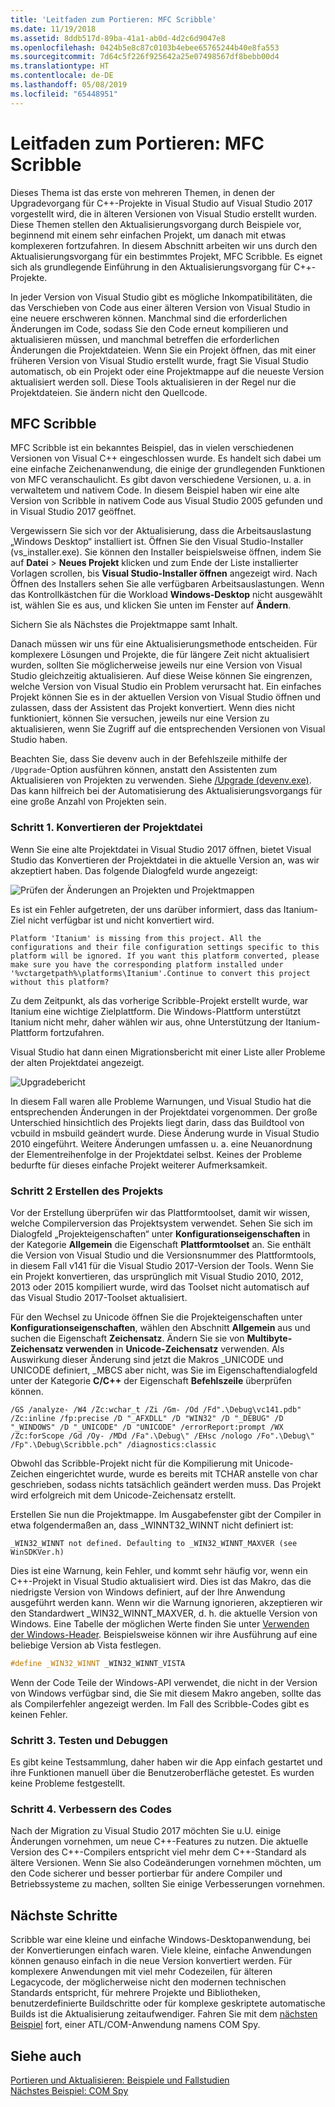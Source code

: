```yaml
---
title: 'Leitfaden zum Portieren: MFC Scribble'
ms.date: 11/19/2018
ms.assetid: 8ddb517d-89ba-41a1-ab0d-4d2c6d9047e8
ms.openlocfilehash: 0424b5e8c87c0103b4ebee65765244b40e8fa553
ms.sourcegitcommit: 7d64c5f226f925642a25e07498567df8bebb00d4
ms.translationtype: HT
ms.contentlocale: de-DE
ms.lasthandoff: 05/08/2019
ms.locfileid: "65448951"
---
```

# <a name="porting-guide-mfc-scribble"></a>Leitfaden zum Portieren: MFC Scribble

Dieses Thema ist das erste von mehreren Themen, in denen der Upgradevorgang für C++-Projekte in Visual Studio auf Visual Studio 2017 vorgestellt wird, die in älteren Versionen von Visual Studio erstellt wurden. Diese Themen stellen den Aktualisierungsvorgang durch Beispiele vor, beginnend mit einem sehr einfachen Projekt, um danach mit etwas komplexeren fortzufahren. In diesem Abschnitt arbeiten wir uns durch den Aktualisierungsvorgang für ein bestimmtes Projekt, MFC Scribble. Es eignet sich als grundlegende Einführung in den Aktualisierungsvorgang für C++-Projekte.

In jeder Version von Visual Studio gibt es mögliche Inkompatibilitäten, die das Verschieben von Code aus einer älteren Version von Visual Studio in eine neuere erschweren können. Manchmal sind die erforderlichen Änderungen im Code, sodass Sie den Code erneut kompilieren und aktualisieren müssen, und manchmal betreffen die erforderlichen Änderungen die Projektdateien. Wenn Sie ein Projekt öffnen, das mit einer früheren Version von Visual Studio erstellt wurde, fragt Sie Visual Studio automatisch, ob ein Projekt oder eine Projektmappe auf die neueste Version aktualisiert werden soll. Diese Tools aktualisieren in der Regel nur die Projektdateien. Sie ändern nicht den Quellcode.

## <a name="mfc-scribble"></a>MFC Scribble

MFC Scribble ist ein bekanntes Beispiel, das in vielen verschiedenen Versionen von Visual C++ eingeschlossen wurde. Es handelt sich dabei um eine einfache Zeichenanwendung, die einige der grundlegenden Funktionen von MFC veranschaulicht. Es gibt davon verschiedene Versionen, u. a. in verwaltetem und nativem Code. In diesem Beispiel haben wir eine alte Version von Scribble in nativem Code aus Visual Studio 2005 gefunden und in Visual Studio 2017 geöffnet.

Vergewissern Sie sich vor der Aktualisierung, dass die Arbeitsauslastung „Windows Desktop“ installiert ist. Öffnen Sie den Visual Studio-Installer (vs_installer.exe). Sie können den Installer beispielsweise öffnen, indem Sie auf **Datei** > **Neues Projekt** klicken und zum Ende der Liste installierter Vorlagen scrollen, bis **Visual Studio-Installer öffnen** angezeigt wird. Nach Öffnen des Installers sehen Sie alle verfügbaren Arbeitsauslastungen. Wenn das Kontrollkästchen für die Workload **Windows-Desktop** nicht ausgewählt ist, wählen Sie es aus, und klicken Sie unten im Fenster auf **Ändern**.

Sichern Sie als Nächstes die Projektmappe samt Inhalt.

Danach müssen wir uns für eine Aktualisierungsmethode entscheiden. Für komplexere Lösungen und Projekte, die für längere Zeit nicht aktualisiert wurden, sollten Sie möglicherweise jeweils nur eine Version von Visual Studio gleichzeitig aktualisieren. Auf diese Weise können Sie eingrenzen, welche Version von Visual Studio ein Problem verursacht hat. Ein einfaches Projekt können Sie es in der aktuellen Version von Visual Studio öffnen und zulassen, dass der Assistent das Projekt konvertiert. Wenn dies nicht funktioniert, können Sie versuchen, jeweils nur eine Version zu aktualisieren, wenn Sie Zugriff auf die entsprechenden Versionen von Visual Studio haben.

Beachten Sie, dass Sie devenv auch in der Befehlszeile mithilfe der `/Upgrade`-Option ausführen können, anstatt den Assistenten zum Aktualisieren von Projekten zu verwenden. Siehe [/Upgrade (devenv.exe)](/visualstudio/ide/reference/upgrade-devenv-exe). Das kann hilfreich bei der Automatisierung des Aktualisierungsvorgangs für eine große Anzahl von Projekten sein.

### <a name="step-1-converting-the-project-file"></a>Schritt 1. Konvertieren der Projektdatei

Wenn Sie eine alte Projektdatei in Visual Studio 2017 öffnen, bietet Visual Studio das Konvertieren der Projektdatei in die aktuelle Version an, was wir akzeptiert haben. Das folgende Dialogfeld wurde angezeigt:

![Prüfen der Änderungen an Projekten und Projektmappen](../porting/media/scribbleprojectupgrade.PNG "Review Project and Solution Changes")

Es ist ein Fehler aufgetreten, der uns darüber informiert, dass das Itanium-Ziel nicht verfügbar ist und nicht konvertiert wird.

```Output
Platform 'Itanium' is missing from this project. All the configurations and their file configuration settings specific to this platform will be ignored. If you want this platform converted, please make sure you have the corresponding platform installed under '%vctargetpath%\platforms\Itanium'.Continue to convert this project without this platform?
```

Zu dem Zeitpunkt, als das vorherige Scribble-Projekt erstellt wurde, war Itanium eine wichtige Zielplattform. Die Windows-Plattform unterstützt Itanium nicht mehr, daher wählen wir aus, ohne Unterstützung der Itanium-Plattform fortzufahren.

Visual Studio hat dann einen Migrationsbericht mit einer Liste aller Probleme der alten Projektdatei angezeigt.

![Upgradebericht](../porting/media/scribblemigrationreport.PNG "Upgrade Report")

In diesem Fall waren alle Probleme Warnungen, und Visual Studio hat die entsprechenden Änderungen in der Projektdatei vorgenommen. Der große Unterschied hinsichtlich des Projekts liegt darin, dass das Buildtool von vcbuild in msbuild geändert wurde. Diese Änderung wurde in Visual Studio 2010 eingeführt. Weitere Änderungen umfassen u. a. eine Neuanordnung der Elementreihenfolge in der Projektdatei selbst. Keines der Probleme bedurfte für dieses einfache Projekt weiterer Aufmerksamkeit.

### <a name="step-2-getting-it-to-build"></a>Schritt 2 Erstellen des Projekts

Vor der Erstellung überprüfen wir das Plattformtoolset, damit wir wissen, welche Compilerversion das Projektsystem verwendet. Sehen Sie sich im Dialogfeld „Projekteigenschaften“ unter **Konfigurationseigenschaften** in der Kategorie **Allgemein** die Eigenschaft **Plattformtoolset** an. Sie enthält die Version von Visual Studio und die Versionsnummer des Plattformtools, in diesem Fall v141 für die Visual Studio 2017-Version der Tools. Wenn Sie ein Projekt konvertieren, das ursprünglich mit Visual Studio 2010, 2012, 2013 oder 2015 kompiliert wurde, wird das Toolset nicht automatisch auf das Visual Studio 2017-Toolset aktualisiert.

Für den Wechsel zu Unicode öffnen Sie die Projekteigenschaften unter **Konfigurationseigenschaften**, wählen den Abschnitt **Allgemein** aus und suchen die Eigenschaft **Zeichensatz**. Ändern Sie sie von **Multibyte-Zeichensatz verwenden** in **Unicode-Zeichensatz** verwenden. Als Auswirkung dieser Änderung sind jetzt die Makros _UNICODE und UNICODE definiert, _MBCS aber nicht, was Sie im Eigenschaftendialogfeld unter der Kategorie **C/C++** der Eigenschaft **Befehlszeile** überprüfen können.

```Output
/GS /analyze- /W4 /Zc:wchar_t /Zi /Gm- /Od /Fd".\Debug\vc141.pdb" /Zc:inline /fp:precise /D "_AFXDLL" /D "WIN32" /D "_DEBUG" /D "_WINDOWS" /D "_UNICODE" /D "UNICODE" /errorReport:prompt /WX /Zc:forScope /Gd /Oy- /MDd /Fa".\Debug\" /EHsc /nologo /Fo".\Debug\" /Fp".\Debug\Scribble.pch" /diagnostics:classic
```

Obwohl das Scribble-Projekt nicht für die Kompilierung mit Unicode-Zeichen eingerichtet wurde, wurde es bereits mit TCHAR anstelle von char geschrieben, sodass nichts tatsächlich geändert werden muss. Das Projekt wird erfolgreich mit dem Unicode-Zeichensatz erstellt.

Erstellen Sie nun die Projektmappe. Im Ausgabefenster gibt der Compiler in etwa folgendermaßen an, dass _WINNT32_WINNT nicht definiert ist:

```Output
_WIN32_WINNT not defined. Defaulting to _WIN32_WINNT_MAXVER (see WinSDKVer.h)
```

Dies ist eine Warnung, kein Fehler, und kommt sehr häufig vor, wenn ein C++-Projekt in Visual Studio aktualisiert wird. Dies ist das Makro, das die niedrigste Version von Windows definiert, auf der Ihre Anwendung ausgeführt werden kann. Wenn wir die Warnung ignorieren, akzeptieren wir den Standardwert _WIN32_WINNT_MAXVER, d. h. die aktuelle Version von Windows. Eine Tabelle der möglichen Werte finden Sie unter [Verwenden der Windows-Header](/windows/desktop/WinProg/using-the-windows-headers). Beispielsweise können wir ihre Ausführung auf eine beliebige Version ab Vista festlegen.

```cpp
#define _WIN32_WINNT _WIN32_WINNT_VISTA
```

Wenn der Code Teile der Windows-API verwendet, die nicht in der Version von Windows verfügbar sind, die Sie mit diesem Makro angeben, sollte das als Compilerfehler angezeigt werden. Im Fall des Scribble-Codes gibt es keinen Fehler.

### <a name="step-3-testing-and-debugging"></a>Schritt 3. Testen und Debuggen

Es gibt keine Testsammlung, daher haben wir die App einfach gestartet und ihre Funktionen manuell über die Benutzeroberfläche getestet. Es wurden keine Probleme festgestellt.

### <a name="step-4-improve-the-code"></a>Schritt 4. Verbessern des Codes

Nach der Migration zu Visual Studio 2017 möchten Sie u.U. einige Änderungen vornehmen, um neue C++-Features zu nutzen. Die aktuelle Version des C++-Compilers entspricht viel mehr dem C++-Standard als ältere Versionen. Wenn Sie also Codeänderungen vornehmen möchten, um den Code sicherer und besser portierbar für andere Compiler und Betriebssysteme zu machen, sollten Sie einige Verbesserungen vornehmen.

## <a name="next-steps"></a>Nächste Schritte

Scribble war eine kleine und einfache Windows-Desktopanwendung, bei der Konvertierungen einfach waren. Viele kleine, einfache Anwendungen können genauso einfach in die neue Version konvertiert werden.  Für komplexere Anwendungen mit viel mehr Codezeilen, für älteren Legacycode, der möglicherweise nicht den modernen technischen Standards entspricht, für mehrere Projekte und Bibliotheken, benutzerdefinierte Buildschritte oder für komplexe geskriptete automatische Builds ist die Aktualisierung zeitaufwendiger. Fahren Sie mit dem [nächsten Beispiel](../porting/porting-guide-com-spy.md) fort, einer ATL/COM-Anwendung namens COM Spy.

## <a name="see-also"></a>Siehe auch

[Portieren und Aktualisieren: Beispiele und Fallstudien](../porting/porting-and-upgrading-examples-and-case-studies.md)<br/>
[Nächstes Beispiel: COM Spy](../porting/porting-guide-com-spy.md)
